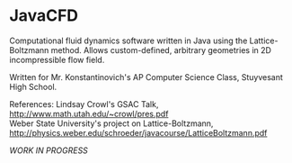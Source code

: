 # JavaCFD
Computational fluid dynamics software written in Java using the Lattice-Boltzmann method. Allows custom-defined, arbitrary geometries in 2D incompressible flow field.

Written for Mr. Konstantinovich's AP Computer Science Class, Stuyvesant High School.<br>

References:
Lindsay Crowl's GSAC Talk, http://www.math.utah.edu/~crowl/pres.pdf <br>
Weber State University's project on Lattice-Boltzmann, http://physics.weber.edu/schroeder/javacourse/LatticeBoltzmann.pdf

*WORK IN PROGRESS*
